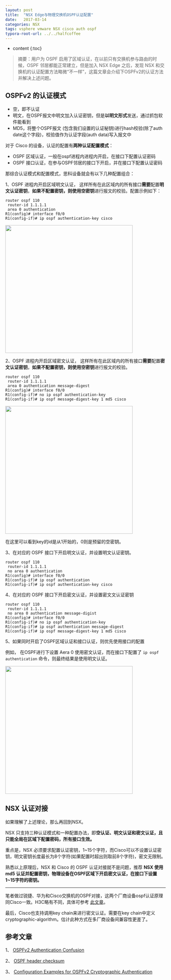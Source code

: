 ```yaml
---
layout: post
title:  "NSX Edge与物理交换机OSPF认证配置"
date:   2017-03-14
categories: NSX
tags: vsphere vmware NSX cisco auth ospf
typora-root-url: ../../halfcoffee
---
```


* content
{:toc}


> 摘要：用户为 OSPF 启用了区域认证，在以前只有交换机参与路由的时候，OSPF 邻居都能正常建立，但是加入 NSX Edge 之后，发现 NSX 和交换机的认证配置方法略微“不一样”，这篇文章会介绍下OSPFv2的认证方法并解决上述问题。

## OSPFv2 的认证模式

- 空，即不认证
- 明文，在OSPF报文中明文加入认证密钥，但是**以明文形式**发送，通过抓包软件能看到
- MD5，将整个OSPF报文 (包含我们设置的认证秘钥)进行hash校验(除了auth date这个字段)，校验值作为认证字段(auth data)写入报文中



对于 Cisco 的设备，认证的配置有**两种认证配置模式**：

- OSPF 区域认证，一般在ospf进程内进程内开启，在接口下配置认证密码
- OSPF 接口认证，在参与OSPF邻居的接口下开启，并在接口下配置认证密码





那综合认证模式和配置模式，思科设备就会有以下几种配置组合：

1、OSPF 进程内开启区域明文认证， 这样所有在此区域内的所有接口**需要**配置**明文认证密钥**，**如果不配置密钥，则使用空密钥**进行报文的校验。配置示例如下：

```
router ospf 110
 router-id 1.1.1.1
 area 0 authentication
R1(config)# interface f0/0
R1(config-if)# ip ospf authentication-key cisco
```

<img src="/pics/ospf-auth1.png" width="400">



2、OSPF 进程内开启区域密文认证， 这样所有在此区域内的所有接口**需要**配置**密文认证密钥**，**如果不配置密钥，则使用空密钥**进行报文的校验。

```
router ospf 110
 router-id 1.1.1.1
 area 0 authentication message-digest
R1(config)# interface f0/0
R1(config-if)# no ip ospf authentication-key
R1(config-if)# ip ospf message-digest-key 1 md5 cisco
```

<img src="/pics/ospf-auth2.png" width="400">

在这里可以看到key的id是从1开始的，0则是预留的空密钥。



3、在对应的 OSPF 接口下开启明文认证，并设置明文认证密钥。

```
router ospf 110
 router-id 1.1.1.1
 no area 0 authentication
R1(config)# interface f0/0
R1(config-if)# ip ospf authentication
R1(config-if)# ip ospf authentication-key cisco

```



4、在对应的 OSPF 接口下开启密文认证，并设置密文文认证密钥

```
router ospf 110
 router-id 1.1.1.1
 no area 0 authentication message-digist
R1(config)# interface f0/0
R1(config-if)# no ip ospf authentication-key
R1(config-if)# ip ospf authentication message-digest
R1(config-if)# ip ospf message-digest-key 1 md5 cisco
```



5、如果同时开启了OSPF区域认证和接口认证，则优先使用接口的配置


例如，
在OSPF进行下设置 Aera 0 使用密文认证，而在接口下配置了 `ip ospf authentication` 命令，则最终结果是使用明文认证。


<img src="/pics/ospf-auth3.png" width="400">

## NSX 认证对接

如果理解了上述理论，那么再回到NSX。

NSX 只支持三种认证模式和一种配置办法，即**空认证、明文认证和密文认证，且只能全局在区域下配置密码，所有接口生效。**

重点是，NSX 必须要求配置认证密钥，1~15个字符，而Cisco可以不设置认证密钥，明文密钥长度最长为8个字符(如果配置时超出则取前8个字符)，密文无限制。

熟悉以上原理后，NSX 和 Cisco 的 OSPF 认证对接就不是问题，推荐 **NSX 使用 md5 认证并配置密钥，物理设备在OSPF区域下开启密文认证，在接口下设置1~15字符的密钥。**

---

笔者做过锐捷、华为和Cisco交换机的OSPF对接，这两个厂商设备ospf认证原理同Cisco一致。H3C略有不同，具体可参考 [此文章](http://archive.halfcoffee.com/2016/12/10/h3c_huawei_cisco_ospf_auth/)。

最后，Cisco也支持调用key chain来进行密文认证。需要在key chain中定义cryptographic-algorithm。估计此种方式在多厂商设备间兼容性更差了。



## 参考文章

1、 [OSPFv2 Authentication Confusion](http://packetlife.net/blog/2010/jun/1/ospfv2-authentication-confusion/)

2、 [OSPF header checksum](https://learningnetwork.cisco.com/message/393900#393900)

3、 [Configuration Examples for OSPFv2 Cryptographic Authentication](http://www.cisco.com/c/en/us/td/docs/ios-xml/ios/iproute_ospf/configuration/xe-3s/iro-xe-3s-book/iro-ospfv2-crypto-authen-xe.html#reference_1E9C132BB5EE4550AA841075A95EBB90)



